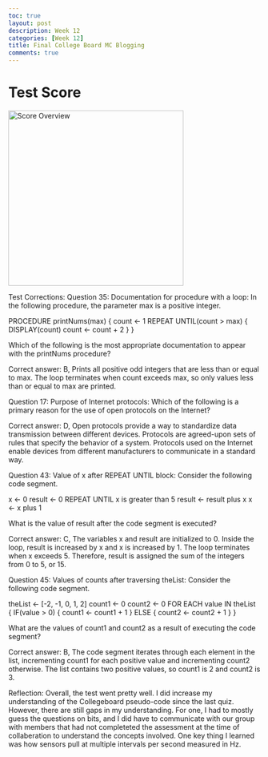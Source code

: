 ```yaml
---
toc: true
layout: post
description: Week 12
categories: [Week 12]
title: Final College Board MC Blogging
comments: true
--- 
```



# Test Score

<img class="card-img-top" src="/FastPagesSTG/images/ScoreOverview.png" alt="Score Overview" height="350">

Test Corrections:
Question 35:
Documentation for procedure with a loop:
In the following procedure, the parameter max is a positive integer.

PROCEDURE printNums(max) { count ← 1 REPEAT UNTIL(count > max) { DISPLAY(count) count ← count + 2 } }

Which of the following is the most appropriate documentation to appear with the printNums procedure?

Correct answer: B, Prints all positive odd integers that are less than or equal to max. The loop terminates when count exceeds max, so only values less than or equal to max are printed.

Question 17:
Purpose of Internet protocols:
Which of the following is a primary reason for the use of open protocols on the Internet?

Correct answer: D, Open protocols provide a way to standardize data transmission between different devices. Protocols are agreed-upon sets of rules that specify the behavior of a system. Protocols used on the Internet enable devices from different manufacturers to communicate in a standard way.

Question 43:
Value of x after REPEAT UNTIL block:
Consider the following code segment.

x ← 0 result ← 0 REPEAT UNTIL x is greater than 5 result ← result plus x x ← x plus 1

What is the value of result after the code segment is executed?

Correct answer: C, The variables x and result are initialized to 0. Inside the loop, result is increased by x and x is increased by 1. The loop terminates when x exceeds 5. Therefore, result is assigned the sum of the integers from 0 to 5, or 15.

Question 45:
Values of counts after traversing theList:
Consider the following code segment.

theList ← [-2, -1, 0, 1, 2] count1 ← 0 count2 ← 0 FOR EACH value IN theList { IF(value > 0) { count1 ← count1 + 1 } ELSE {
count2 ← count2 + 1 } }

What are the values of count1 and count2 as a result of executing the code segment?

Correct answer: B, The code segment iterates through each element in the list, incrementing count1 for each positive value and incrementing count2 otherwise. The list contains two positive values, so count1 is 2 and count2 is 3.

Reflection:
Overall, the test went pretty well. I did increase my understanding of the Collegeboard pseudo-code since the last quiz. However, there are still gaps in my understanding. For one, I had to mostly guess the questions on bits, and I did have to communicate with our group with members that had not completeted the assessment at the time of collaberation to understand the concepts involved. One key thing I learned was how sensors pull at multiple intervals per second measured in Hz.
